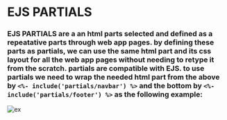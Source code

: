 # EJS PARTIALS
### EJS PARTIALS are a an html parts selected and defined as a repeatative parts through web app pages. by defining these parts as partials, we can use the same html part and its css layout for all the web app pages without needing to retype it from the scratch. partials are compatible with EJS. to use partials we need to wrap the needed html part from the above by `<%- include('partials/navbar') %>` and the bottom by `<%- include('partials/footer') %>` as the following example:
![ex](https://i.ibb.co/1Xd9qmB/1.jpg)